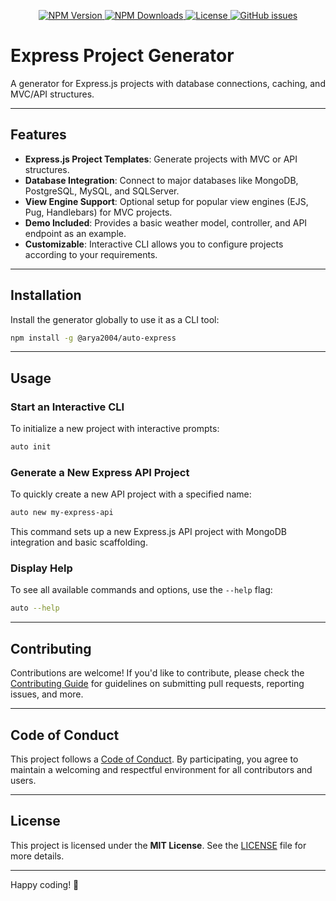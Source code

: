 <p align="center">
  
</p>

<p align="center">
  <a href="https://www.npmjs.com/package/@arya2004/auto-express">
    <img src="https://img.shields.io/npm/v/@arya2004/auto-express?style=for-the-badge" alt="NPM Version">
  </a>
  <a href="https://www.npmjs.com/package/@arya2004/auto-express">
    <img src="https://img.shields.io/npm/dt/@arya2004/auto-express?style=for-the-badge" alt="NPM Downloads">
  </a>
  <a href="https://github.com/arya2004/auto-express/blob/main/LICENSE">
    <img src="https://img.shields.io/npm/l/@arya2004/auto-express?style=for-the-badge" alt="License">
  </a>
  <a href="https://github.com/arya2004/auto-express/issues">
    <img src="https://img.shields.io/github/issues/arya2004/auto-express?style=for-the-badge" alt="GitHub issues">
  </a>
</p>

# Express Project Generator

A generator for Express.js projects with database connections, caching, and MVC/API structures.

---

## Features

- **Express.js Project Templates**: Generate projects with MVC or API structures.
- **Database Integration**: Connect to major databases like MongoDB, PostgreSQL, MySQL, and SQLServer.
- **View Engine Support**: Optional setup for popular view engines (EJS, Pug, Handlebars) for MVC projects.
- **Demo Included**: Provides a basic weather model, controller, and API endpoint as an example.
- **Customizable**: Interactive CLI allows you to configure projects according to your requirements.

---

## Installation

Install the generator globally to use it as a CLI tool:

```bash
npm install -g @arya2004/auto-express
```

---

## Usage

### **Start an Interactive CLI**

To initialize a new project with interactive prompts:

```bash
auto init
```

### **Generate a New Express API Project**

To quickly create a new API project with a specified name:

```bash
auto new my-express-api
```

This command sets up a new Express.js API project with MongoDB integration and basic scaffolding.

### **Display Help**

To see all available commands and options, use the `--help` flag:

```bash
auto --help
```

---

## Contributing

Contributions are welcome! If you'd like to contribute, please check the [Contributing Guide](CONTRIBUTING.md) for guidelines on submitting pull requests, reporting issues, and more.

---

## Code of Conduct

This project follows a [Code of Conduct](CODE_OF_CONDUCT.md). By participating, you agree to maintain a welcoming and respectful environment for all contributors and users.

---

## License

This project is licensed under the **MIT License**. See the [LICENSE](LICENSE.md) file for more details.

---

Happy coding! 🚀
